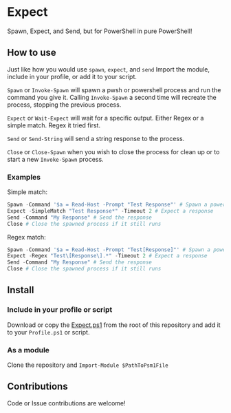 # Expect

Spawn, Expect, and Send, but for PowerShell in pure PowerShell!

## How to use

Just like how you would use `spawn`, `expect`, and `send`
Import the module, include in your profile, or add it to your script.

`Spawn` or `Invoke-Spawn` will spawn a pwsh or powershell process and run the command you give it. Calling `Invoke-Spawn` a second time will recreate the process, stopping the previous process.

`Expect` or `Wait-Expect` will wait for a specific output. Either Regex or a simple match. Regex it tried first.

`Send` or `Send-String` will send a string response to the process.

`Close` or `Close-Spawn` when you wish to close the process for clean up or to start a new `Invoke-Spawn` process.

### Examples

Simple match:

```powershell
Spawn -Command '$a = Read-Host -Prompt "Test Response"' # Spawn a powershell or pwsh process with a command
Expect -SimpleMatch "Test Response*" -Timeout 2 # Expect a response
Send -Command "My Response" # Send the response
Close # Close the spawned process if it still runs
```

Regex match:

```powershell
Spawn -Command '$a = Read-Host -Prompt "Test[Response]"' # Spawn a powershell or pwsh process with a command
Expect -Regex "Test\[Response\].*" -Timeout 2 # Expect a response
Send -Command "My Response" # Send the response
Close # Close the spawned process if it still runs
```

## Install

### Include in your profile or script

Download or copy the [Expect.ps1](Expect.ps1) from the root of this repository and add it to your `Profile.ps1` or script.

### As a module

Clone the repository and `Import-Module $PathToPsm1File`

## Contributions

Code or Issue contributions are welcome!
